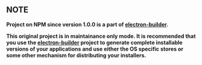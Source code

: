## NOTE

**Project on NPM since version 1.0.0 is a part of [electron-builder](https://github.com/electron-userland/electron-builder/tree/master/packages/electron-updater).**

**This original project is in maintainance only mode. It is recommended that you use the [electron-builder](https://github.com/electron-userland/electron-builder) project to generate complete installable versions of your applications and use either the OS specific stores or some other mechanism for distributing your installers.**

